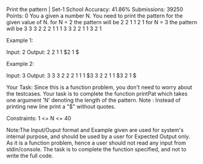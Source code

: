 Print the pattern | Set-1 
School Accuracy: 41.86% Submissions: 39250 Points: 0
You a given a number N. You need to print the pattern for the given value of N.
for N = 2 the pattern will be 
2 2 1 1
2 1
for N = 3 the pattern will be 
3 3 3 2 2 2 1 1 1
3 3 2 2 1 1
3 2 1

Example 1:

Input: 2
Output:
2 2 1 1 $2 1 $

Example 2:

Input: 3
Output:
3 3 3 2 2 2 1 1 1 $3 3 2 2 1 1 $3 2 1 $
 

Your Task:
Since this is a function problem, you don't need to worry about the testcases. Your task is to complete the function printPat which takes one argument 'N' denoting the length of the pattern.
Note : Instead of printing new line print a "$" without quotes.

Constraints:
1 <= N <= 40


Note:The Input/Ouput format and Example given are used for system's internal purpose, and should be used by a user for Expected Output only. As it is a function problem, hence a user should not read any input from stdin/console. The task is to complete the function specified, and not to write the full code.
